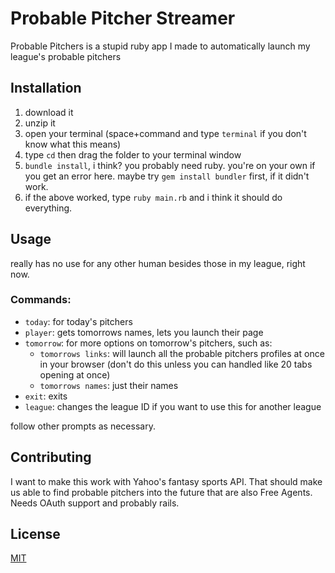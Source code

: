 # Probable Pitcher Streamer

Probable Pitchers is a stupid ruby app I made to automatically launch my league's probable pitchers

## Installation

1. download it
1. unzip it
1. open your terminal (space+command and type `terminal` if you don't know what this means)
1. type `cd` then drag the folder to your terminal window
1. `bundle install`, i think? you probably need ruby. you're on your own if you get an error here. maybe try `gem install bundler` first, if it didn't work.
1. if the above worked, type `ruby main.rb` and i think it should do everything.

## Usage

really has no use for any other human besides those in my league, right now.

### Commands:
* `today`: for today's pitchers
* `player`: gets tomorrows names, lets you launch their page
* `tomorrow`: for more options on tomorrow's pitchers, such as:
    * `tomorrows links`: will launch all the probable pitchers profiles at once in your browser (don't do this unless you can handled like 20 tabs opening at once)
    * `tomorrows names`: just their names
* `exit`: exits
* `league`: changes the league ID if you want to use this for another league

follow other prompts as necessary.

## Contributing

I want to make this work with Yahoo's fantasy sports API. That should make us able to find probable pitchers into the future that are also Free Agents. Needs OAuth support and probably rails.

## License
[MIT](https://choosealicense.com/licenses/mit/)
